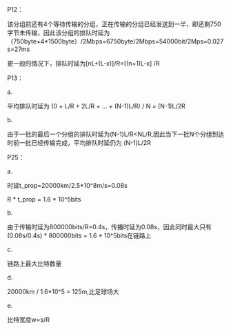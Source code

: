 P12：

该分组前还有4个等待传输的分组，正在传输的分组已经发送到一半，即还剩750字节未传输，因此该分组的排队时延为（750byte+4*1500byte）/2Mbps=6750byte/2Mbps=54000bit/2Mps=0.027s=27ms

更一般的情况下，排队时延为[nL+(L-x)]/R=[(n+1)L-x] /R

P13：

a.

平均排队时延为 (0 + L/R + 2L/R + … + (N-1)L/R) / N = (N-1)L/2R

b.

由于一批的最后一个分组的排队时延为(N-1)L/R<NL/R,因此当下一批N个分组到达时前一批已经传输完成，平均排队时延仍为 (N-1)L/2R

P25：

a.

时延t_prop=20000km/2.5*10^8m/s=0.08s

R * t_prop = 1.6 * 10^5bits

b.

由于传输时延为800000bits/R=0.4s，传播时延为0.08s，因此同时最大只有(0.08s/0.4s) * 800000bits = 1.6 * 10^5bits在链路上

c.

链路上最大比特数量

d.

20000km / 1.6*10^5 = 125m,比足球场大

e.

比特宽度w=s/R
